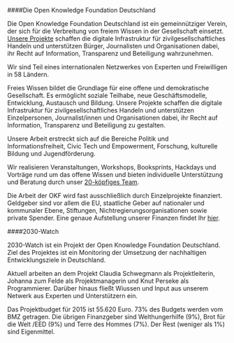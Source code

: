 ####Die Open Knowledge Foundation Deutschland

Die Open Knowledge Foundation Deutschland ist ein gemeinnütziger Verein, der sich für die Verbreitung von freiem Wissen in der Gesellschaft einsetzt. [Unsere Projekte](https://okfn.de/projekte/) schaffen die digitale Infrastruktur für zivilgesellschaftliches Handeln und unterstützen Bürger, Journalisten und Organisationen dabei, ihr Recht auf Information, Transparenz und Beteiligung wahrzunehmen.

Wir sind Teil eines internationalen Netzwerkes von Experten und Freiwilligen in 58 Ländern.

Freies Wissen bildet die Grundlage für eine offene und demokratische Gesellschaft. Es ermöglicht soziale Teilhabe, neue Geschäftsmodelle, Entwicklung, Austausch und Bildung. Unsere Projekte schaffen die digitale Infrastruktur für zivilgesellschaftliches Handeln und unterstützen Einzelpersonen, Journalist/innen und Organisationen dabei, ihr Recht auf Information, Transparenz und Beteiligung zu gestalten.

Unsere Arbeit erstreckt sich auf die Bereiche Politik und Informationsfreiheit, Civic Tech und Empowerment, Forschung, kulturelle Bildung und Jugendförderung.

Wir realisieren Veranstaltungen, Workshops, Booksprints, Hackdays und Vorträge rund um das offene Wissen und bieten individuelle Unterstützung und Beratung durch unser [20-köpfiges Team](https://okfn.de/team/).

Die Arbeit der OKF wird fast ausschließlich durch Einzelprojekte finanziert. Geldgeber sind vor allem die EU, staatliche Geber auf nationaler und kommunaler Ebene, Stiftungen, Nichtregierungsorganisationen sowie private Spender. Eine genaue Aufstellung unserer Finanzen findet Ihr [hier](http://okfn.de/verein/).

####2030-Watch

2030-Watch ist ein Projekt der Open Knowledge Foundation Deutschland. Ziel des Projektes ist ein Monitoring der Umsetzung der nachhaltigen Entwicklungsziele in Deutschland. 

Aktuell arbeiten an dem Projekt Claudia Schwegmann als Projektleiterin, Johanna zum Felde als Projektmanagerin und Knut Perseke als Programmierer. Darüber hinaus fließt Wiussen und Input aus unserem Netwerk aus Experten und Unterstützern ein.

Das Projektbudget für 2015 ist 55.620 Euro. 73% des Budgets werden vom BMZ getragen. Die übrigen Finanzgeber sind Welthungerhilfe (9%), Brot für die Welt /EED (9%) und Terre des Hommes (7%). Der Rest (weniger als 1%) sind Eigenmittel.

